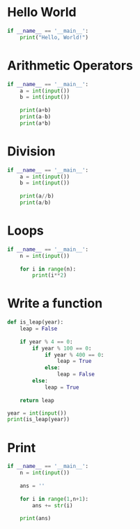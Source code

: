 # Hello World

```py
if __name__ == '__main__':
    print("Hello, World!")
```

# Arithmetic Operators

```py
if __name__ == '__main__':
    a = int(input())
    b = int(input())
    
    print(a+b)
    print(a-b)
    print(a*b)
 ```

# Division

```py
if __name__ == '__main__':
    a = int(input())
    b = int(input())
    
    print(a//b)
    print(a/b)
 ```

# Loops

```py
if __name__ == '__main__':
    n = int(input())
    
    for i in range(n):
        print(i**2)
```

# Write a function

```py
def is_leap(year):
    leap = False
    
    if year % 4 == 0:
        if year % 100 == 0:
            if year % 400 == 0:
                leap = True
            else:
                leap = False
        else:
            leap = True
                
    return leap

year = int(input())
print(is_leap(year))
```

# Print
  
```py
if __name__ == '__main__':
    n = int(input())
    
    ans = ''
    
    for i in range(1,n+1):
        ans += str(i)
    
    print(ans)
```
